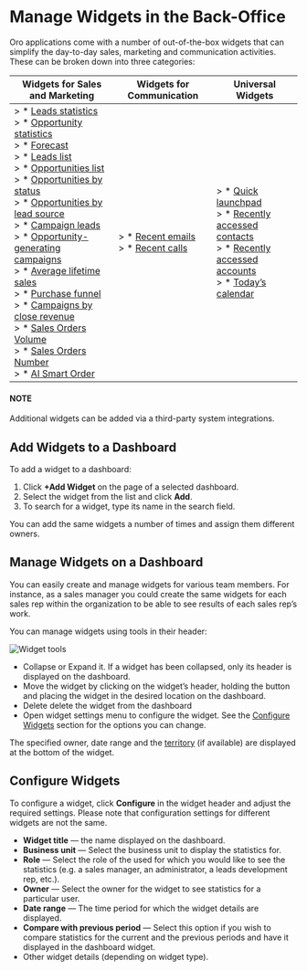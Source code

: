 <a id="user-guide-business-intelligence-widgets-explore"></a>

# Manage Widgets in the Back-Office

Oro applications come with a number of out-of-the-box widgets that can simplify the day-to-day sales, marketing and communication activities. These can be broken down into three categories:

| Widgets for Sales and Marketing                                                                                                                                                                                                                                                                                                                                                                                                                                                                                                                                                                                                                                                                                                                                                                                                                                                                                                                                                                                                                                                                                                                                                                                                                                                                                                                                                                                                                                                                                                                                                                                                                                                                 | Widgets for Communication                                                                                                                                                                  | Universal Widgets                                                                                                                                                                                                                                                                                                                                                                                                                                                                          |
|-------------------------------------------------------------------------------------------------------------------------------------------------------------------------------------------------------------------------------------------------------------------------------------------------------------------------------------------------------------------------------------------------------------------------------------------------------------------------------------------------------------------------------------------------------------------------------------------------------------------------------------------------------------------------------------------------------------------------------------------------------------------------------------------------------------------------------------------------------------------------------------------------------------------------------------------------------------------------------------------------------------------------------------------------------------------------------------------------------------------------------------------------------------------------------------------------------------------------------------------------------------------------------------------------------------------------------------------------------------------------------------------------------------------------------------------------------------------------------------------------------------------------------------------------------------------------------------------------------------------------------------------------------------------------------------------------|--------------------------------------------------------------------------------------------------------------------------------------------------------------------------------------------|--------------------------------------------------------------------------------------------------------------------------------------------------------------------------------------------------------------------------------------------------------------------------------------------------------------------------------------------------------------------------------------------------------------------------------------------------------------------------------------------|
| > * [Leads statistics](leads-statistics.md#user-guide-business-intelligence-widgets-leads-statistics)<br/>> * [Opportunity statistics](opportunity-statistics.md#user-guide-business-intelligence-widgets-opportunity-statistics)<br/>> * [Forecast](forecast.md#user-guide-business-intelligence-widgets-forecast)<br/>> * [Leads list](leads-list.md#user-guide-business-intelligence-widgets-leads-list)<br/>> * [Opportunities list](opportunities-list.md#user-guide-business-intelligence-widgets-opportunity-list)<br/>> * [Opportunities by status](opportunities-by-status.md#user-guide-business-intelligence-widgets-opportunity-by-status)<br/>> * [Opportunities by lead source](opportunities-by-lead-source.md#user-guide-business-intelligence-widgets-opportunity-lead-source)<br/>> * [Campaign leads](campaign-leads.md#user-guide-business-intelligence-widgets-campaign-leads)<br/>> * [Opportunity-generating campaigns](opportunity-generating-campaigns.md#user-guide-business-intelligence-widgets-opportunity-generating-campaigns)<br/>> * [Average lifetime sales](average-lifetime-sales.md#user-guide-business-intelligence-widgets-average-lifetime-sales)<br/>> * [Purchase funnel](purchase-funnel.md#user-guide-business-intelligence-widgets-purchase-funnel)<br/>> * [Campaigns by close revenue](campaigns-by-close-revenue.md#user-guide-business-intelligence-widgets-close-revenue)<br/>> * [Sales Orders Volume](sales-orders-volume.md#user-guide-widgets-sales-orders-volume)<br/>> * [Sales Orders Number](sales-orders-number.md#user-guide-widgets-sales-orders-number)<br/>> * [AI Smart Order](ai-smart-order.md#user-guide-dashboards-widgets) | > * [Recent emails](recent-emails.md#user-guide-business-intelligence-widgets-recent-emails)<br/>> * [Recent calls](recent-calls.md#user-guide-business-intelligence-widgets-recent-calls) | > * [Quick launchpad](quick-launchpad.md#user-guide-business-intelligence-widgets-quick-launchpad)<br/>> * [Recently accessed contacts](recently-accessed-contacts.md#user-guide-business-intelligence-widgets-recently-accessed-contacts)<br/>> * [Recently accessed accounts](recently-accessed-accounts.md#user-guide-business-intelligence-widgets-recently-accessed-accounts)<br/>> * [Today’s calendar](todays-calendar.md#user-guide-business-intelligence-widgets-todays-calendar) |

#### NOTE
Additional widgets can be added via a third-party system integrations.

<a id="user-guide-business-intelligence-widgets-add"></a>

## Add Widgets to a Dashboard

To add a widget to a dashboard:

1. Click **+Add Widget** on the page of a selected dashboard.
2. Select the widget from the list and click **Add**.
3. To search for a widget, type its name in the search field.

You can add the same widgets a number of times and assign them different owners.

<a id="user-guide-business-intelligence-widgets-manage"></a>

## Manage Widgets on a Dashboard

You can easily create and manage widgets for various team members. For instance, as a sales manager you could create the same widgets for each sales rep within the organization to be able to see results of each sales rep’s work.

You can manage widgets using tools in their header:

![Widget tools](user/img/dashboards/dashboards_6.png)
* <i class="far fa-minus-square" aria-hidden="true"></i> Collapse or <i class="far fa-plus-square" aria-hidden="true"></i> Expand it. If a widget has been collapsed, only its header is displayed on the dashboard.
* Move the widget by clicking on the widget’s header, holding the <i class="fas fa-arrows-alt" aria-hidden="true"></i> button and placing the widget in the desired location on the dashboard.
* <i class="fas fa-trash-alt" aria-hidden="true"></i> Delete delete the widget from the dashboard
* Open widget settings menu <i class="fa fa-cog fa-lg" aria-hidden="true"></i> to configure the widget. See the [Configure Widgets]() section for the options you can change.

The specified owner, date range and the <a href="https://oroinc.com/doc/orocrm/current/user-guide-sales-tools/b2b-sales/territory-management" target="_blank">territory</a> (if available) are displayed at the bottom of the widget.

## Configure Widgets

To configure a widget, click <i class="fa fa-cog fa-lg" aria-hidden="true"></i> **Configure** in the widget header and adjust the required settings. Please note that configuration settings for different widgets are not the same.

* **Widget title** — the name displayed on the dashboard.
* **Business unit** — Select the business unit to display the statistics for.
* **Role** — Select the role of the used for which you would like to see the statistics (e.g. a sales manager, an administrator, a leads development rep, etc.).
* **Owner** — Select the owner for the widget to see statistics for a particular user.
* **Date range** — The time period for which the widget details are displayed.
* **Compare with previous period** — Select this option if you wish to compare statistics for the current and the previous periods and have it displayed in the dashboard widget.
* Other widget details (depending on widget type).

<!-- fa-bars = fa-navicon -->
<!-- Ic Tiles is used as Set As Default in saved views, and as tiles in display layout options -->
<!-- IcPencil refers to Rename in Commerce and Inline Editing in CRM -->
<!-- Check mark in the square. -->
<!-- SortDesc is also used as drop-down arrow -->
